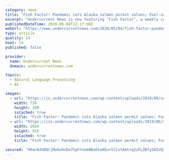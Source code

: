 ```yaml
---
category: news
title: "Fish Factor: Pandemic cuts Alaska salmon permit values; Fuel-saving tool; Fish voice counts"
excerpt: "Undercurrent News is now featuring ‘Fish Factor’, a weekly column featuring the reporting and perspective of Alaska seafood journalist Laine Welch"
publishedDateTime: 2020-05-04T13:17:00Z
webUrl: "https://www.undercurrentnews.com/2020/05/04/fish-factor-pandemic-cuts-alaska-salmon-permit-values-fuel-saving-tool-fish-voice-counts/"
type: article
quality: 14
heat: 14
published: false

provider:
  name: Undercurrent News
  domain: undercurrentnews.com

topics:
  - Natural Language Processing
  - AI

images:
  - url: "https://js.undercurrentnews.com/wp-content/uploads/2019/06/sockeyesalmoninalaska-720x390.jpg"
    width: 720
    height: 390
    isCached: true
    title: "Fish Factor: Pandemic cuts Alaska salmon permit values; Fuel-saving tool; Fish voice counts"
  - url: "https://css.undercurrentnews.com/wp-content/uploads/2019/06/sockeyesalmoninalaska-1024x555.jpg"
    width: 1024
    height: 555
    isCached: true
    title: "Fish Factor: Pandemic cuts Alaska salmon permit values; Fuel-saving tool; Fish voice counts"

secured: "90acNJUBQCjMw6zHsDa7hphYoem0Ba6toAEu+SlCvtAmt+q3zFLZB7yS8ZvQypQ7kSZxxSSggv4aHBVdyYDFRw6YNPruJsKcCcRcWDJF9DHjUEz3pa3/a/CYvuTOsdUmWrRe8Wo+MY/TlGmKHXy1sCwkJThKV7w4x6hAcT4oEt3GPam188XZcVqRJGmIJsXrk7AIu3hqRP2j4hMEroLBQVO+H/WkfVNdKC9SL0fZygPHkHYYDtK6jRMATJjaHty8/JCtYeIhjUbYjn3p7T2CCGza4GvRXmihlhlc+f33VA7uWbB2lz7gtPsqEe0OgSDo;+JWoyXPGckkngRXTaZezZw=="
---
```


